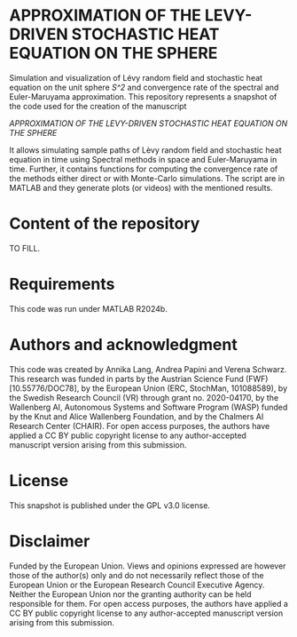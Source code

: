 # APPROXIMATION OF THE LEVY-DRIVEN STOCHASTIC HEAT EQUATION ON THE SPHERE
Simulation and visualization of Lévy random field and stochastic heat equation on the unit sphere <i>S^2</i> and convergence rate of the spectral and Euler-Maruyama approximation.
This repository represents a snapshot of the code used for the creation of the manuscript

<i>APPROXIMATION OF THE LEVY-DRIVEN STOCHASTIC HEAT EQUATION ON THE SPHERE</i>

It allows simulating sample paths of Lèvy random field and stochastic heat equation in time using Spectral methods in space and Euler-Maruyama in time.
Further, it contains functions for computing the convergence rate of the methods either direct or with Monte-Carlo simulations.
The script are in MATLAB and they generate plots (or videos) with the mentioned results. 

# Content of the repository

TO FILL.

# Requirements
This code was run under MATLAB R2024b.

# Authors and acknowledgment
This code was created by Annika Lang, Andrea Papini and Verena Schwarz.
This research was funded in parts by the Austrian Science Fund (FWF) [10.55776/DOC78], by the European Union (ERC, StochMan, 101088589), by the Swedish Research Council (VR) through grant no. 2020-04170, by the Wallenberg AI, Autonomous Systems and Software Program (WASP) funded by the Knut and Alice Wallenberg Foundation, and by the Chalmers AI Research Center (CHAIR). For open access purposes, the authors have applied a CC BY public copyright license to any author-accepted manuscript version arising from this submission. 

# License
This snapshot is published under the GPL v3.0 license.

# Disclaimer
Funded by the European Union. Views and opinions expressed are however those of the author(s) only and do not necessarily reflect those of the European Union or the European Research Council Executive Agency. Neither the European Union nor the granting authority can be held responsible for them. For open access purposes, the authors have applied a CC BY public copyright license to any author-accepted manuscript version arising from this submission. 
